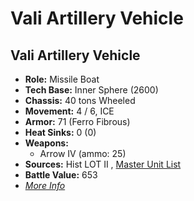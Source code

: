 # Vali Artillery Vehicle 

## Vali Artillery Vehicle 

- **Role:** Missile Boat 
- **Tech Base:** Inner Sphere (2600) 
- **Chassis:** 40 tons Wheeled 
- **Movement:** 4 / 6, ICE 
- **Armor:** 71 (Ferro Fibrous) 
- **Heat Sinks:** 0 (0) 
- **Weapons:** 
  - Arrow IV (ammo: 25) 
- **Sources:** Hist LOT II , [Master Unit List](http://masterunitlist.info/Unit/Details/6773) 
- **Battle Value:** 653 
- [*More Info*](vali_artillery_vehicle/vali_artillery_vehicle.md) 

